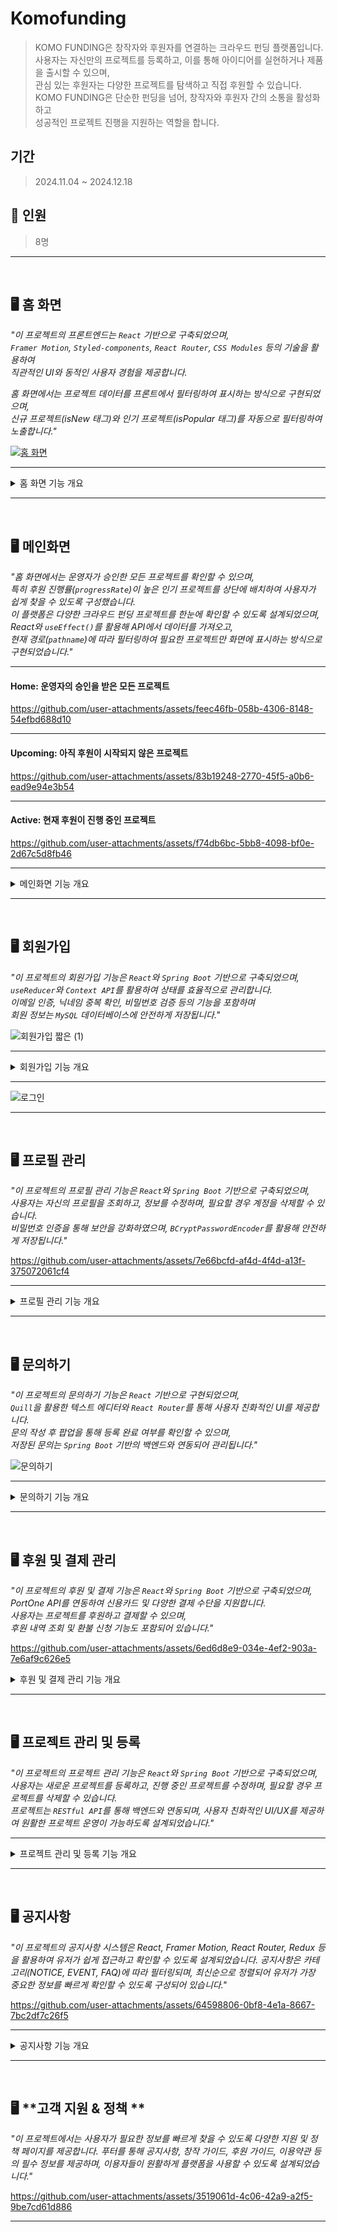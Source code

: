 #  **Komofunding**
> KOMO FUNDING은 창작자와 후원자를 연결하는 크라우드 펀딩 플랫폼입니다.  
사용자는 자신만의 프로젝트를 등록하고, 이를 통해 아이디어를 실현하거나 제품을 출시할 수 있으며,  
관심 있는 후원자는 다양한 프로젝트를 탐색하고 직접 후원할 수 있습니다.  
KOMO FUNDING은 단순한 펀딩을 넘어, 창작자와 후원자 간의 소통을 활성화하고  
성공적인 프로젝트 진행을 지원하는 역할을 합니다.

##  **기간**
>2024.11.04 ~ 2024.12.18

## 👥 **인원**
>8명


---

<br>

## 🖥️ **홈 화면**

*"이 프로젝트의 프론트엔드는 `React` 기반으로 구축되었으며,  
`Framer Motion`, `Styled-components`, `React Router`, `CSS Modules` 등의 기술을 활용하여  
직관적인 UI와 동적인 사용자 경험을 제공합니다.*

*홈 화면에서는 프로젝트 데이터를 프론트에서 필터링하여 표시하는 방식으로 구현되었으며,  
신규 프로젝트(isNew 태그)와 인기 프로젝트(isPopular 태그)를 자동으로 필터링하여 노출합니다."*

[![홈 화면](https://github.com/user-attachments/assets/1e83c3c1-4bd5-4505-b20c-4bcaa7a3ed4d)  ](https://github.com/user-attachments/assets/1e83c3c1-4bd5-4505-b20c-4bcaa7a3ed4d)

---

<details>
   <summary>홈 화면 기능 개요</summary>

   
 **홈 화면 주요 기능**  
✅ **운영자가 승인한 프로젝트 목록**을 제공  
✅ **인기 프로젝트 & 신규 프로젝트 분류** (`isPopular`, `isNew` 태그)   
✅ **반응형 UI & 동적 애니메이션**  
- `window.resize` 이벤트를 감지하여 **모바일 최적화**  
- **Framer Motion을 활용한 자연스러운 인터랙션 적용**  

---

 **구성 요소**  
✅ **TopSection**: 인기 프로젝트, 신규 프로젝트 표시
✅ **ImageSection**: Parallax 효과 적용된 배경 이미지  
✅ **GuideSection**: 프로젝트 등록 및 후원 바로가기 버튼
✅ **MembersSection**: 애니메이션 효과를 적용한 멤버 소개  
✅ **Footer**: 이용 안내 및 정책 정보 제공  

---

**데이터 처리 및 필터링 방식**

1. `/projects` API를 호출하여 전체 프로젝트 데이터를 가져옴  
2. 최근 30일 이내 시작된 프로젝트에 `isNew` 태그 추가  
3. 후원 진행률(`progressRate`)이 높은 프로젝트에 `isPopular` 태그 추가  
4. `progressRate` 값을 기준으로 인기 프로젝트 정렬  
5. 랜덤 정렬 기능을 추가하여 여러 프로젝트가 균등하게 노출될 수 있도록 처리  
</details>

---


<br>


## 🖥️ 메인화면  

*"홈 화면에서는 운영자가 승인한 모든 프로젝트를 확인할 수 있으며,  
특히 후원 진행률(`progressRate`)이 높은 인기 프로젝트를 상단에 배치하여 사용자가 쉽게 찾을 수 있도록 구성했습니다.  
이 플랫폼은 다양한 크라우드 펀딩 프로젝트를 한눈에 확인할 수 있도록 설계되었으며,  
React와 `useEffect()`를 활용해 API에서 데이터를 가져오고,  
현재 경로(`pathname`)에 따라 필터링하여 필요한 프로젝트만 화면에 표시하는 방식으로 구현되었습니다."*  

---

#### Home: 운영자의 승인을 받은 모든 프로젝트  

https://github.com/user-attachments/assets/feec46fb-058b-4306-8148-54efbd688d10

---

#### Upcoming: 아직 후원이 시작되지 않은 프로젝트  

https://github.com/user-attachments/assets/83b19248-2770-45f5-a0b6-ead9e94e3b54

---

#### Active: 현재 후원이 진행 중인 프로젝트  

https://github.com/user-attachments/assets/f74db6bc-5bb8-4098-bf0e-2d67c5d8fb46

---

 <details>
<summary>메인화면 기능 개요</summary>

**프론트 구현 방식**
1. /projects API를 호출해서 전체 프로젝트 데이터를 가져옵니다.
2. 현재 페이지의 경로(pathname)를 확인해서 fundingStatus 값을 설정합니다. 
3. 프론트엔드에서 fundingStatus 값에 맞춰 데이터를 필터링한 후, 화면에 렌더링합니다.
   
**백엔드 구현 방식**
1.  Spring Boot + MySQL + JPA로 프로젝트 관리 시스템을 구축했습니다.
2.  RESTful API를 통해 프론트엔드에서 필요한 데이터를 받아옵니다.
3.  프로젝트를 생성하고, 조회하고, 삭제하는 기능을 구현하여 사용자의 편의성을 높였습니다.
4.  데이터 무결성을 유지하기 위해 @Transactional을 사용하여 안정적인 트랜잭션을 관리합니다.



 </details>

---


<br>

## 🖥️ **회원가입**

*"이 프로젝트의 회원가입 기능은 `React`와 `Spring Boot` 기반으로 구축되었으며,  
`useReducer`와 `Context API`를 활용하여 상태를 효율적으로 관리합니다.  
이메일 인증, 닉네임 중복 확인, 비밀번호 검증 등의 기능을 포함하며  
회원 정보는 `MySQL` 데이터베이스에 안전하게 저장됩니다."*

![회원가입 짧은 (1)](https://github.com/user-attachments/assets/3618d406-d71f-48a3-b3ba-868a8062c525)

---

<details>
   <summary>회원가입 기능 개요</summary>

 **회원가입 주요 기능**

✅ **이메일 인증 및 검증 (인증 코드 방식)**  
✅ **닉네임 중복 확인 및 사용 가능 여부 체크**  
✅ **백엔드와의 API 연동을 통한 사용자 정보 저장**  
✅ **비밀번호 암호화 및 인증 코드 검증 로직 포함**  

---

 **회원가입 프로세스**

1️⃣ 사용자가 **이름, 닉네임, 이메일, 비밀번호, 휴대폰 번호** 입력  
2️⃣ **이메일 인증** 버튼을 클릭하면 **6자리 인증 코드**가 전송됨  
3️⃣ 사용자가 받은 **인증 코드 입력 후 검증 진행**  
4️⃣ **닉네임 중복 확인**을 통해 사용 가능 여부 체크  
5️⃣ 모든 정보가 유효하면 **회원가입 완료** 처리  
6️⃣ 데이터는 `Spring Boot` 백엔드를 통해 `MySQL`에 저장  

---

 **데이터 처리 및 검증 방식**

1. **이메일 인증 코드 발송**
   - `EmailService`에서 6자리 랜덤 코드 생성 후 **5분간 유효**하도록 저장
   - 인증 코드가 포함된 이메일이 사용자에게 전송됨

2. **이메일 인증 코드 검증**
   - 인증 코드가 유효하면 `UserService`에서 인증 처리
   - 인증 완료 후 `User` 엔티티의 상태 변경

3. **닉네임 중복 확인**
   - `UserRepository.existsByNickName(nickName)`을 통해 중복 여부 확인
   - 중복된 닉네임이 있으면 **사용 불가** 메시지 표시

4. **회원가입 처리**
   - 비밀번호는 `BCryptPasswordEncoder`를 활용하여 안전하게 암호화 후 저장
   - 회원 정보가 `MySQL` 데이터베이스에 저장됨

---

 **비밀번호 및 보안 처리 방식**

✅ **비밀번호 암호화** → `BCryptPasswordEncoder` 사용  
✅ **이메일 인증 코드 유효기간** → 5분 이내 사용해야 함  
✅ **로그인 상태 관리** → `HttpSession`을 통해 유지  
✅ **회원 탈퇴 시 계정 비활성화** → `UserStatus.DEACTIVATED` 처리  

</details>

---

![로그인](https://github.com/user-attachments/assets/1ff454e6-6fb9-41fa-b180-15f06b022293)

---



<br>

## 🖥️ **프로필 관리**

*"이 프로젝트의 프로필 관리 기능은 `React`와 `Spring Boot` 기반으로 구축되었으며,  
사용자는 자신의 프로필을 조회하고, 정보를 수정하며, 필요할 경우 계정을 삭제할 수 있습니다.  
비밀번호 인증을 통해 보안을 강화하였으며, `BCryptPasswordEncoder`를 활용해 안전하게 저장됩니다."*

https://github.com/user-attachments/assets/7e66bcfd-af4d-4f4d-a13f-375072061cf4

---


<details>
   <summary>프로필 관리 기능 개요</summary>

### **프로필 주요 기능**  

✅ **사용자 프로필 조회** (`GET /api/user/{userNum}/my_info/profile`)  
✅ **사용자 프로필 수정** (`PATCH /api/user/{userNum}/my_info/profile`)  
✅ **비밀번호 인증 후 정보 수정 가능 (닉네임, 연락처, 계좌 정보 등)**  
✅ **회원 탈퇴 (비활성화 처리)** (`DELETE /api/user/delete`)  
✅ **React 상태 관리 & RESTful API 연동**  

---


### **프로필 조회 프로세스**  

1️⃣ 사용자가 **프로필 페이지에 접속**  
2️⃣ `/api/user/{userNum}/my_info/profile` API 호출하여 데이터 가져오기  
3️⃣ 백엔드에서 `UserService`를 통해 **DB에서 사용자 정보 조회**  
4️⃣ 가져온 데이터를 `useState`에 저장하여 화면에 렌더링  

---

### **데이터 처리 방식**  

✅ **프론트엔드**: `useEffect`를 활용하여 API 호출 후 상태 저장  
✅ **백엔드**: `Spring Boot`에서 `UserService`를 통해 데이터 조회  
✅ **DB 조회**: `findByUserNum(userNum)`를 통해 사용자 정보 검색  

---

<br>

### **프로필 수정**

*"사용자는 자신의 프로필을 수정할 수 있으며,  
닉네임, 연락처, 계좌 정보 등을 변경하려면 **비밀번호를 입력**해야 합니다."*

---

### **프로필 수정 주요 기능**  

✅ **비밀번호 입력 후 정보 수정 가능**  
✅ **닉네임, 전화번호, 한줄 소개, 계좌 정보 변경 가능**  
✅ **수정 후 변경된 정보 자동 반영**  
✅ **React 상태 관리 & API 연동**  

---

### **프로필 수정 프로세스**  

1️⃣ 사용자가 **닉네임, 연락처, 한줄 소개 등 변경**  
2️⃣ **현재 비밀번호 입력 후 검증**  
3️⃣ 비밀번호 검증이 완료되면 `PATCH` 요청을 통해 변경 사항 저장  
4️⃣ 수정이 완료되면 **변경된 데이터로 화면 갱신**  

---

### **데이터 처리 방식**  

✅ **비밀번호 검증 후 수정 가능** → `verifyPassword(userNum, password)`  
✅ **React 상태 업데이트** → `useState` 활용하여 자동 갱신  
✅ **데이터베이스 저장** → `UserRepository.save(user)` 호출  

---

<br>

### **회원 탈퇴**

*"사용자는 계정을 삭제할 수 있으며,  
삭제 후에는 로그인할 수 없으며 모든 데이터가 비활성화됩니다."*

![회원탈퇴](https://github.com/user-attachments/assets/dfc80dd6-229d-4f27-9330-fdd6be691d1c)


---

### **회원 탈퇴 주요 기능**  

✅ **비밀번호 인증 후 탈퇴 가능**  
✅ **탈퇴 후 계정 비활성화 (`DEACTIVATED`) 처리**  
✅ **탈퇴 후 세션 삭제 및 로그아웃 처리**  

---

### **회원 탈퇴 프로세스**  

1️⃣ 사용자가 **비밀번호 입력 후 회원 탈퇴 요청**  
2️⃣ 백엔드에서 **비밀번호 검증 후 계정 비활성화 (`DEACTIVATED`) 처리**  
3️⃣ 탈퇴 후 **세션 삭제 및 로그아웃**  
4️⃣ **메인 페이지로 리디렉션**  

---

### **데이터 처리 방식**  

✅ **비밀번호 검증 후 탈퇴 가능** → `verifyPassword(userNum, password)`  
✅ **계정 비활성화 처리** → `setActivatedStatus(UserStatus.DEACTIVATED)`  
✅ **세션 삭제 후 로그아웃** → `session.invalidate()`  

---

### **프로필 관리 기능 구현 방식**

| **기능** | **프론트엔드 구현 방식** | **백엔드 API** |
|----------|------------------|-----------------|
| **프로필 조회** | `useEffect`로 API 호출 → 상태 업데이트 | `GET /api/user/{userNum}/my_info/profile` |
| **프로필 수정** | `onClick` 이벤트 발생 시 API 요청 | `PATCH /api/user/{userNum}/my_info/profile` |
| **회원 탈퇴** | `onClick` → 비밀번호 검증 후 API 요청 | `DELETE /api/user/delete` |

</details>

---


<br>

## 🖥️ **문의하기**

*"이 프로젝트의 문의하기 기능은 `React` 기반으로 구현되었으며,  
`Quill`을 활용한 텍스트 에디터와 `React Router`를 통해 사용자 친화적인 UI를 제공합니다.  
문의 작성 후 팝업을 통해 등록 완료 여부를 확인할 수 있으며,  
저장된 문의는 `Spring Boot` 기반의 백엔드와 연동되어 관리됩니다."*

![문의하기](https://github.com/user-attachments/assets/431fda36-3949-4e89-97c9-b1e9d88d6d32)

---

 <details>
<summary>문의하기 기능 개요</summary>
 
## **문의하기 주요 기능**  

✅ **문의글 작성 및 등록**  
✅ **Quill 에디터를 활용한 텍스트 입력 지원**  
✅ **팝업을 활용한 문의 등록 확인 메시지 제공**  
✅ **작성된 문의 내역을 데이터베이스에 저장 및 관리**  

---

## **구성 요소**  

✅ **입력 필드**: 문의 제목 및 내용을 입력  
✅ **Quill 에디터**: 이미지 업로드 및 서식 지원  
✅ **저장 및 취소 버튼**: 문의 저장 및 취소 기능 제공  
✅ **팝업 창**: 문의 등록 완료 여부 확인  

---

## **데이터 처리 및 문의 등록 방식**  

1. 사용자가 문의 제목과 내용을 입력  
2. `Quill` 에디터를 통해 텍스트 및 이미지를 삽입 가능  
3. `handleSave()` 실행 시, 문의 데이터를 `useState`로 저장  
4. `setIsPopupOpen(true)`를 호출하여 팝업을 띄우고 등록 완료 메시지 제공  
5. `Spring Boot` 백엔드의 `/qna/new` API를 호출하여 데이터베이스에 저장  
6. 사용자는 "나의 문의 내역" 페이지에서 등록된 문의를 확인 가능  

 </details>
 
---

<br>

## 🖥️ **후원 및 결제 관리**

*"이 프로젝트의 후원 및 결제 기능은 `React`와 `Spring Boot` 기반으로 구축되었으며,  
PortOne API를 연동하여 신용카드 및 다양한 결제 수단을 지원합니다.  
사용자는 프로젝트를 후원하고 결제할 수 있으며,  
후원 내역 조회 및 환불 신청 기능도 포함되어 있습니다."*

https://github.com/user-attachments/assets/6ed6d8e9-034e-4ef2-903a-7e6af9c626e5


 <details>
<summary>후원 및 결제 관리 기능 개요</summary>

---

### **주요 기능**  

✅ **후원 결제 (PortOne API 연동)**  
✅ **배송지 정보 입력 및 저장**  
✅ **나의 후원 내역 조회 (진행 중 & 마감된 후원 구분)**  
✅ **환불 신청 기능 (관리자 승인 후 처리)**  

---

### **후원 및 결제 프로세스**

1️⃣ **사용자가 프로젝트 후원 선택**  
2️⃣ **결제 정보 입력** (후원자 정보, 배송지, 환불 계좌)  
3️⃣ **PortOne API를 통한 결제 요청**  
4️⃣ **결제 성공 시, 후원 내역 DB 저장**  
5️⃣ **나의 후원 목록에서 확인 가능 & 필요 시 환불 신청**  

---

### **데이터 처리 방식**  

✅ **프론트엔드**  
- `FundingPay.jsx`에서 결제 요청 및 후원 데이터 관리  
- `UserFunding.jsx`에서 후원 목록 조회 및 필터링  

✅ **백엔드**  
- `PaymentService.java`에서 결제 정보 저장 및 관리  
- `paymentRepository.save(payment)`를 통해 DB 저장  
- `refundPayment()`를 통해 환불 처리  

✅ **결제 API**  
- `PortOne.requestPayment()`를 호출하여 결제 처리  
- 결제 성공 시 후원 내역을 `Spring Boot`에서 저장  

---

### **결제 및 후원 관리 기능 구현 방식**

| **기능** | **프론트엔드 구현 방식** | **백엔드 API** |
|----------|------------------|-----------------|
| **후원 결제** | PortOne API 연동 (`requestPayment()`) | `POST /payment/save` |
| **후원 내역 조회** | API 호출 후 상태 업데이트 | `GET /payment/myinfo/funding` |
| **환불 신청** | `onClick` → API 요청 | `DELETE /payment/myfunding/{paymentId}` |

 </details>
 
---



<br>

## 🖥️ **프로젝트 관리 및 등록** 

*"이 프로젝트의 프로젝트 관리 기능은 `React`와 `Spring Boot` 기반으로 구축되었으며,  
사용자는 새로운 프로젝트를 등록하고, 진행 중인 프로젝트를 수정하며, 필요할 경우 프로젝트를 삭제할 수 있습니다.  
프로젝트는 `RESTful API`를 통해 백엔드와 연동되며, 사용자 친화적인 UI/UX를 제공하여 원활한 프로젝트 운영이 가능하도록 설계되었습니다."*


---

 <details>
<summary>프로젝트 관리 및 등록 기능 개요</summary>


### **프로젝트 관리 주요 기능**  

✅ **프로젝트 등록** (`POST /api/user/myinfo/projects`)  
✅ **프로젝트 수정** (`PATCH /api/user/myinfo/projects/{projectNum}`)  
✅ **프로젝트 삭제** (`DELETE /api/user/myinfo/projects/{projectNum}`)  
✅ **진행 중인 프로젝트 조회** (`GET /api/user/myinfo/projects`)  
✅ **카테고리 및 상태별 프로젝트 필터링**  
✅ **애니메이션 적용을 통한 부드러운 페이지 전환** (`Framer Motion` 활용)  

---

### **프로젝트 등록 프로세스**  

1️⃣ 사용자가 **새 프로젝트 등록 버튼 클릭**  
2️⃣ **기본 정보 입력** (제목, 카테고리, 짧은 소개 등)  
3️⃣ **상품 정보 등록** (상품명, 가격, 최소 수량 등)  
4️⃣ **프로젝트 기간 및 상세 내용 작성**  
5️⃣ 모든 정보 입력 후 **프로젝트 등록 요청 (`POST` API 호출)**  
6️⃣ 백엔드에서 **프로젝트 승인 대기 상태로 저장**  
7️⃣ **관리자의 승인 후 프로젝트가 공개됨**  

---

### **데이터 처리 방식**  

✅ **React 상태 관리**: `useState`와 `localStorage`를 활용하여 임시 데이터 저장  
✅ **프론트엔드 데이터 저장**: 프로젝트 진행 단계별 `localStorage`에 저장하여 새로고침 시 데이터 유지  
✅ **백엔드 데이터 저장**: `Spring Boot + JPA`를 활용하여 `MySQL`에 프로젝트 정보 저장  
✅ **유효성 검사**: 필수 입력 항목 누락 시 `오류 메시지 표시`  

---

### **프로젝트 수정 및 삭제**

*"사용자는 등록한 프로젝트의 내용을 수정할 수 있으며,  
불필요한 프로젝트는 삭제할 수 있습니다."*

---

### **프로젝트 수정 주요 기능**  

✅ **기본 정보 수정 (제목, 짧은 소개, 카테고리 등)**  
✅ **상품 목록 수정 (추가/삭제 가능)**  
✅ **프로젝트 기간 변경 가능**  
✅ **프로젝트 상세 내용 수정 가능**  

---

### **프로젝트 수정 프로세스**  

1️⃣ 사용자가 **프로젝트 상세 페이지에서 수정 버튼 클릭**  
2️⃣ **변경할 항목을 수정** (기본 정보, 상품 정보, 기간, 상세 내용)  
3️⃣ **수정된 데이터 저장 버튼 클릭 (`PATCH` API 호출)**  
4️⃣ 백엔드에서 **프로젝트 정보 업데이트**  
5️⃣ 변경된 데이터로 **화면 자동 갱신**  

---

### **프로젝트 삭제 주요 기능**  

✅ **사용자가 등록한 프로젝트 삭제 가능**  
✅ **삭제 후 프로젝트 리스트에서 즉시 반영**  
✅ **연결된 후원 데이터가 존재할 경우 삭제 불가능**  

---

### **프로젝트 삭제 프로세스**  

1️⃣ 사용자가 **프로젝트 상세 페이지에서 삭제 버튼 클릭**  
2️⃣ 삭제 전 **확인 팝업 표시**  
3️⃣ `DELETE` API를 호출하여 **백엔드에서 프로젝트 삭제 요청**  
4️⃣ 프로젝트 삭제 후 **프로젝트 목록에서 제거**  

---

### **프로젝트 관리 기능 구현 방식**

| **기능** | **프론트엔드 구현 방식** | **백엔드 API** |
|----------|------------------|-----------------|
| **프로젝트 등록** | `useState`와 `localStorage` 활용하여 데이터 유지 | `POST /api/user/myinfo/projects` |
| **프로젝트 수정** | `onClick` 이벤트 발생 시 API 요청 | `PATCH /api/user/myinfo/projects/{projectNum}` |
| **프로젝트 삭제** | `onClick` → 삭제 확인 후 API 요청 | `DELETE /api/user/myinfo/projects/{projectNum}` |
| **프로젝트 조회** | `useEffect`로 API 호출 → 상태 업데이트 | `GET /api/user/myinfo/projects` |

---

### **프로젝트 상태별 조회 및 필터링**

*"사용자는 자신이 등록한 프로젝트 및 진행 중인 프로젝트를 쉽게 조회할 수 있습니다.  
특히 프로젝트 상태(진행 중, 마감됨, 승인 대기 등)에 따라 필터링하여 원하는 프로젝트를 빠르게 찾을 수 있습니다."*

---

### **프로젝트 조회 주요 기능**  

✅ **사용자가 등록한 모든 프로젝트 조회**  
✅ **진행 중인 프로젝트 조회**  
✅ **마감된 프로젝트 조회**  
✅ **승인 대기 중인 프로젝트 조회**  
✅ **카테고리별 필터링 지원**  
✅ **프로젝트 검색 기능 지원**  

---

### **프로젝트 조회 프로세스**  

1️⃣ 사용자가 **프로젝트 목록 페이지 접속**  
2️⃣ `/api/user/myinfo/projects` API 호출하여 **등록된 프로젝트 데이터 가져오기**  
3️⃣ **진행 상태(fundingStatus)에 따라 필터링**  
4️⃣ 검색어 입력 시 **프로젝트 제목 및 카테고리 검색 기능 제공**  
5️⃣ 필터링된 프로젝트 목록을 화면에 표시  

---

### **데이터 처리 방식**  

✅ **프론트엔드**: `useEffect`를 활용하여 API 호출 후 상태 저장  
✅ **백엔드**: `Spring Boot`에서 `ProjectService`를 통해 데이터 조회  
✅ **DB 조회**: `findByUserId(userId)`를 통해 특정 사용자의 프로젝트 검색  
✅ **프로젝트 상태 필터링**: 진행 중, 마감, 승인 대기 상태에 따라 `JPA`에서 필터링  

---

### **프로젝트 등록 및 관리 기능의 전체 흐름**

1️⃣ 사용자는 **새 프로젝트를 등록하거나 기존 프로젝트를 수정 및 삭제할 수 있음**  
2️⃣ 프로젝트 데이터는 **React의 상태 관리 및 localStorage를 활용하여 유지**  
3️⃣ 프로젝트 정보는 `RESTful API`를 통해 `Spring Boot` 백엔드로 전달됨  
4️⃣ 백엔드는 **유효성 검사를 거쳐 데이터베이스(MySQL)에 저장**  
5️⃣ 사용자는 **진행 상태에 따라 프로젝트 목록을 필터링하여 조회 가능**  
6️⃣ **프로젝트 삭제 시 관련된 데이터가 존재하면 삭제 불가능**  


 </details>

---

<br>

## 🖥️ **공지사항**

*"이 프로젝트의 공지사항 시스템은 React, Framer Motion, React Router, Redux 등을 활용하여
유저가 쉽게 접근하고 확인할 수 있도록 설계되었습니다.
공지사항은 카테고리(NOTICE, EVENT, FAQ)에 따라 필터링되며,
최신순으로 정렬되어 유저가 가장 중요한 정보를 빠르게 확인할 수 있도록 구성되어 있습니다."*

https://github.com/user-attachments/assets/64598806-0bf8-4e1a-8667-7bc2df7c26f5

---

 <details>
<summary>공지사항 기능 개요</summary>


**주요 기능** 

✅ 공지사항 목록 조회 (/api/posts/community) 
✅ 카테고리별 필터링 (NOTICE, EVENT, FAQ) 
✅ 최신순 정렬 (writeDate 기준 내림차순) 
✅ 공지사항 상세 조회 (/home/announcement/:id) 
✅ 애니메이션 효과 적용 (Framer Motion 활용) 
✅ 페이징 기능 지원 (페이지당 5개씩 표시) 

---

**UI 구성**

✅ **카테고리 필터링 바**  
- `NOTICE`, `EVENT`, `FAQ` 버튼 클릭 시 해당 카테고리 데이터만 필터링  
- `window.resize` 감지하여 **반응형 UI 적용**  

✅ **공지사항 목록**  
- 최신 공지사항 상단 노출 (`writeDate` 기준 정렬)  
- **한 페이지당 5개씩 표시** (`Pagination` 적용)  
- 클릭 시 **공지사항 상세 페이지 이동**  

✅ **공지사항 상세 페이지**  
- `communityNumber`를 이용해 데이터 조회  
- 작성일, 작성자, 제목, 내용을 표시  

✅ **애니메이션 효과 적용**  
- `Framer Motion` 활용하여 **자연스러운 인터랙션 구현**  

---

**공지사항 데이터 흐름**

1️⃣ **사용자가 공지사항 페이지에 접속**  
2️⃣ `useEffect`를 활용하여 `readAllCommunities()`를 호출하여 데이터를 가져옴  
3️⃣ `공지사항 카테고리 선택 시` 필터링 적용  
4️⃣ 페이징 처리를 통해 데이터 최적화  


 </details>

 ---

 <br>

## 🖥️ **고객 지원 & 정책 **
*"이 프로젝트에서는 사용자가 필요한 정보를 빠르게 찾을 수 있도록 다양한 지원 및 정책 페이지를 제공합니다.
푸터를 통해 공지사항, 창작 가이드, 후원 가이드, 이용약관 등의 필수 정보를 제공하며,
이용자들이 원활하게 플랫폼을 사용할 수 있도록 설계되었습니다."*


https://github.com/user-attachments/assets/3519061d-4c06-42a9-a2f5-9be7cd61d886


---

